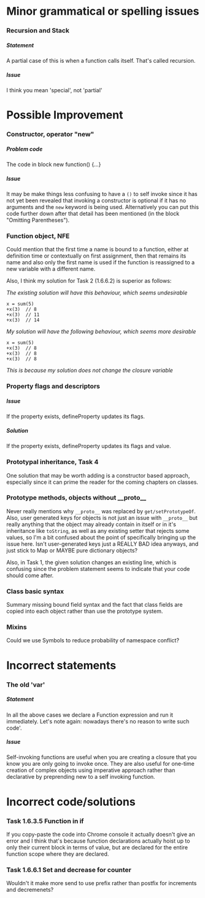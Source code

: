 # Minor grammatical or spelling issues

### Recursion and Stack
##### Statement
A partial case of this is when a function calls itself. That's called recursion.
##### Issue
I think you mean 'special', not 'partial'


# Possible Improvement

### Constructor, operator "new"
##### Problem code
The code in block new function() {...}
##### Issue
It may be make things less confusing to have a `()` to self invoke since it has
not yet been revealed that invoking a constructor is optional if it has no 
arguments and the `new` keyword is being used. Alternatively you can put this 
code further down after that detail has been mentioned (in the block "Omitting
Parentheses").

### Function object, NFE
Could mention that the first time a name is bound to a function, either at
definition time or contextually on first assignment, then that remains its name
and also only the first name is used if the function is reassigned to a new
variable with a different name.

Also, I think my solution for Task 2 (1.6.6.2) is superior as follows:  

*The existing solution will have this behaviour, which seems undesirable*
```
x = sum(5)
+x(3)  // 8
+x(3)  // 11
+x(3)  // 14
```
*My solution will have the following behaviour, which seems more desirable*
```
x = sum(5)
+x(3)  // 8
+x(3)  // 8
+x(3)  // 8
```
*This is because my solution does not change the closure variable*

### Property flags and descriptors
##### Issue
If the property exists, defineProperty updates its flags.
##### Solution
If the property exists, defineProperty updates its flags and value.

### Prototypal inheritance, Task 4
One solution that may be worth adding is a constructor based approach,
especially since it can prime the reader for the coming chapters on classes.

### Prototype methods, objects without \_\_proto\_\_
Never really mentions why `__proto__` was replaced by `get/setPrototypeOf`.
Also, user generated keys for objects is not just an issue with `__proto__` but
really anything that the object may already contain in itself or in it's 
inheritance like `toString`, as well as any existing setter that rejects some 
values, so I'm a bit confused about the point of specifically bringing up the 
issue here. Isn't user-generated keys just a REALLY BAD idea anyways, and just
stick to Map or MAYBE pure dictionary objects?

Also, in Task 1, the given solution changes an existing line, which is confusing
since the problem statement seems to indicate that your code should come after.

### Class basic syntax
Summary missing bound field syntax and the fact that class fields are copied
into each object rather than use the prototype system.

### Mixins
Could we use Symbols to reduce probability of namespace conflict?


# Incorrect statements

### The old 'var'
##### Statement
In all the above cases we declare a Function expression and run it immediately.
Let's note again: nowadays there's no reason to write such code'.
##### Issue
Self-invoking functions are useful when you are creating a closure that you know
you are only going to invoke once. They are also useful for one-time creation
of complex objects using imperative approach rather than declarative by
preprending new to a self invoking function.


# Incorrect code/solutions

### Task 1.6.3.5 Function in if
If you copy-paste the code into Chrome console it actually doesn't give an
error and I think that's because function declarations actually hoist up to only
their current block in terms of value, but are declared for the entire function
scope where they are declared.

### Task 1.6.6.1 Set and decrease for counter
Wouldn't it make more send to use prefix rather than postfix for increments and
decremenets?

